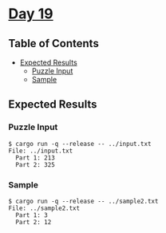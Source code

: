 # [Day 19](https://adventofcode.com/2020/day/19)

## Table of Contents

- [Expected Results](#expected-results)
    + [Puzzle Input](#puzzle-input)
    + [Sample](#sample)

## Expected Results

### Puzzle Input

```console
$ cargo run -q --release -- ../input.txt
File: ../input.txt
  Part 1: 213
  Part 2: 325
```

### Sample

```console
$ cargo run -q --release -- ../sample2.txt
File: ../sample2.txt
  Part 1: 3
  Part 2: 12
```
